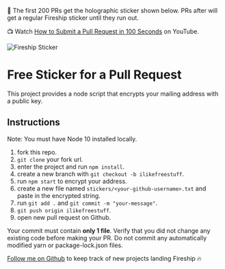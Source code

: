 🚨 The first 200 PRs get the holographic sticker shown below. PRs after will get a regular Fireship sticker until they run out. 

📺 Watch [How to Submit a Pull Request in 100 Seconds](https://youtu.be/8lGpZkjnkt4) on YouTube.

![Fireship Sticker](https://firebasestorage.googleapis.com/v0/b/fireship-app.appspot.com/o/assets%2Fsticker-holo.png?alt=media&token=b41ebeaf-d5e9-4823-a294-5b11e63d7284)

# Free Sticker for a Pull Request

This project provides a node script that encrypts your mailing address with a public key.

## Instructions

Note: You must have Node 10 installed locally.

1. fork this repo.
1. `git clone` your fork url.
1. enter the project and run `npm install`.
1. create a new branch with `git checkout -b ilikefreestuff`.
1. run `npm start` to encrypt your address.
1. create a new file named `stickers/<your-github-username>.txt` and paste in the encrypted string.
1. run `git add .` and `git commit -m "your-message"`.
1. `git push origin ilikefreestuff`.
1. open new pull request on Github.

Your commit must contain **only 1 file**. Verify that you did not change any existing code before making your PR. Do not commit any automatically modified yarn or package-lock.json files. 

[Follow me on Github](https://github.com/codediodeio) to keep track of new projects landing Fireship 🔥
